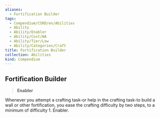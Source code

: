 ```yaml
---
aliases:
  - Fortification Builder
tags:
  - Compendium/CSRD/en/Abilities
  - Ability
  - Ability/Enabler
  - Ability/Cost/NA
  - Ability/Tier/Low
  - Ability/Categories/Craft
title: Fortification Builder
collection: Abilities
kind: Compendium
---
```

## Fortification Builder  
>**Enabler**
  
Whenever you attempt a crafting task-or help in the crafting task-to build a wall or other fortification, you ease the crafting difficulty by two steps, to a minimum of difficulty 1. Enabler.